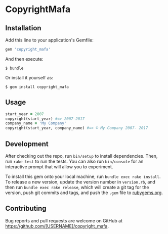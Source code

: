 # CopyrightMafa

## Installation

Add this line to your application's Gemfile:

```ruby
gem 'copyright_mafa'
```

And then execute:

    $ bundle

Or install it yourself as:

    $ gem install copyright_mafa

## Usage

```ruby
start_year = 2007
copyright(start_year) #=> 2007-2017
company_name = 'My Company'
copyright(start_year, company_name) #=> © My Company 2007- 2017
```

## Development

After checking out the repo, run `bin/setup` to install dependencies. Then, run `rake test` to run the tests. You can also run `bin/console` for an interactive prompt that will allow you to experiment.

To install this gem onto your local machine, run `bundle exec rake install`. To release a new version, update the version number in `version.rb`, and then run `bundle exec rake release`, which will create a git tag for the version, push git commits and tags, and push the `.gem` file to [rubygems.org](https://rubygems.org).

## Contributing

Bug reports and pull requests are welcome on GitHub at https://github.com/[USERNAME]/copyright_mafa.

